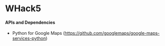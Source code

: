 # WHack5

#### APIs and Dependencies
* Python for Google Maps (https://github.com/googlemaps/google-maps-services-python)